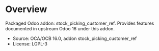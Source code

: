 # Overview

Packaged Odoo addon: stock_picking_customer_ref. Provides features documented in upstream Odoo 16 under this addon.

- Source: OCA/OCB 16.0, addon stock_picking_customer_ref
- License: LGPL-3
